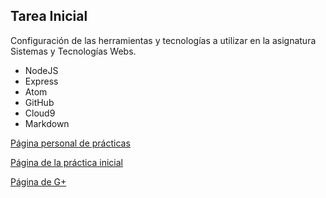 ## Tarea Inicial

Configuración de las herramientas y tecnologías a utilizar en la asignatura Sistemas y Tecnologías Webs.

* NodeJS
* Express
* Atom
* GitHub
* Cloud9
* Markdown

[Página personal de prácticas](http://rafaherrero.github.io/)

[Página de la práctica inicial](http://rafaherrero.github.io/rafa-daniel-pedro-dsi1516/)  

[Página de G+](https://plus.google.com/u/0/103373994362093267291/posts)
